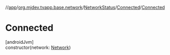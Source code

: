 //[app](../../../../index.md)/[org.mjdev.tvapp.base.network](../../index.md)/[NetworkStatus](../index.md)/[Connected](index.md)/[Connected](-connected.md)

# Connected

[androidJvm]\
constructor(network: [Network](https://developer.android.com/reference/kotlin/android/net/Network.html))

